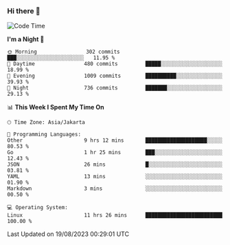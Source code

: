 ### Hi there 👋

<!--
**rmsubekti/rmsubekti** is a ✨ _special_ ✨ repository because its `README.md` (this file) appears on your GitHub profile.

Here are some ideas to get you started:

- 🔭 I’m currently working on ...
- 🌱 I’m currently learning ...
- 👯 I’m looking to collaborate on ...
- 🤔 I’m looking for help with ...
- 💬 Ask me about ...
- 📫 How to reach me: ...
- 😄 Pronouns: ...
- ⚡ Fun fact: ...
-->

<!--START_SECTION:waka-->
![Code Time](http://img.shields.io/badge/Code%20Time-1%2C671%20hrs%2025%20mins-blue)

**I'm a Night 🦉** 

```text
🌞 Morning                302 commits         ███░░░░░░░░░░░░░░░░░░░░░░   11.95 % 
🌆 Daytime                480 commits         █████░░░░░░░░░░░░░░░░░░░░   18.99 % 
🌃 Evening                1009 commits        ██████████░░░░░░░░░░░░░░░   39.93 % 
🌙 Night                  736 commits         ███████░░░░░░░░░░░░░░░░░░   29.13 % 
```


📊 **This Week I Spent My Time On** 

```text
🕑︎ Time Zone: Asia/Jakarta

💬 Programming Languages: 
Other                    9 hrs 12 mins       ████████████████████░░░░░   80.53 % 
Go                       1 hr 25 mins        ███░░░░░░░░░░░░░░░░░░░░░░   12.43 % 
JSON                     26 mins             █░░░░░░░░░░░░░░░░░░░░░░░░   03.81 % 
YAML                     13 mins             ░░░░░░░░░░░░░░░░░░░░░░░░░   01.90 % 
Markdown                 3 mins              ░░░░░░░░░░░░░░░░░░░░░░░░░   00.50 % 

💻 Operating System: 
Linux                    11 hrs 26 mins      █████████████████████████   100.00 % 
```


 Last Updated on 19/08/2023 00:29:01 UTC
<!--END_SECTION:waka-->
